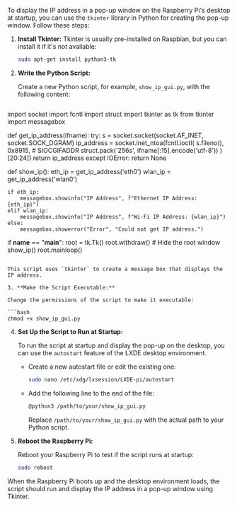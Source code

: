 To display the IP address in a pop-up window on the Raspberry Pi's desktop at startup, you can use the `tkinter` library in Python for creating the pop-up window. Follow these steps:

1. **Install Tkinter:**
   Tkinter is usually pre-installed on Raspbian, but you can install it if it's not available:

   ```bash
   sudo apt-get install python3-tk
   ```

2. **Write the Python Script:**

   Create a new Python script, for example, `show_ip_gui.py`, with the following content:

   ```python
import socket
import fcntl
import struct
import tkinter as tk
from tkinter import messagebox

def get_ip_address(ifname):
    try:
        s = socket.socket(socket.AF_INET, socket.SOCK_DGRAM)
        ip_address = socket.inet_ntoa(fcntl.ioctl(
            s.fileno(),
            0x8915,  # SIOCGIFADDR
            struct.pack('256s', ifname[:15].encode('utf-8'))
        )[20:24])
        return ip_address
    except IOError:
        return None

def show_ip():
    eth_ip = get_ip_address('eth0')
    wlan_ip = get_ip_address('wlan0')

    if eth_ip:
        messagebox.showinfo("IP Address", f"Ethernet IP Address: {eth_ip}")
    elif wlan_ip:
        messagebox.showinfo("IP Address", f"Wi-Fi IP Address: {wlan_ip}")
    else:
        messagebox.showerror("Error", "Could not get IP address.")

if __name__ == "__main__":
    root = tk.Tk()
    root.withdraw()  # Hide the root window
    show_ip()
    root.mainloop()
   ```

   This script uses `tkinter` to create a message box that displays the IP address.

3. **Make the Script Executable:**

   Change the permissions of the script to make it executable:

   ```bash
   chmod +x show_ip_gui.py
   ```

4. **Set Up the Script to Run at Startup:**

   To run the script at startup and display the pop-up on the desktop, you can use the `autostart` feature of the LXDE desktop environment.

   - Create a new autostart file or edit the existing one:

     ```bash
     sudo nano /etc/xdg/lxsession/LXDE-pi/autostart
     ```

   - Add the following line to the end of the file:

     ```bash
     @python3 /path/to/your/show_ip_gui.py
     ```

     Replace `/path/to/your/show_ip_gui.py` with the actual path to your Python script.

5. **Reboot the Raspberry Pi:**

   Reboot your Raspberry Pi to test if the script runs at startup:

   ```bash
   sudo reboot
   ```

When the Raspberry Pi boots up and the desktop environment loads, the script should run and display the IP address in a pop-up window using Tkinter.
